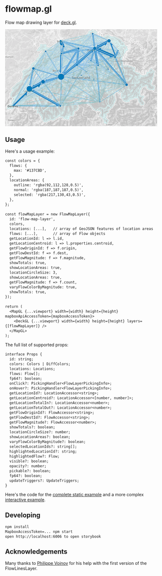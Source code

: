 # flowmap.gl

Flow map drawing layer for [deck.gl](http://uber.github.io/deck.gl).

<img src="./doc/ch.png" width="500" />

## Usage

Here's a usage example:
  
    const colors = {
      flows: {
        max: '#137CBD',
      },
      locationAreas: {
        outline: 'rgba(92,112,128,0.5)',
        normal: 'rgba(187,187,187,0.5)',
        selected: 'rgba(217,130,43,0.5)',
      },
    };

    const flowMapLayer = new FlowMapLayer({
      id: 'flow-map-layer',
      colors,
      locations: [...],   // array of GeoJSON features of location areas
      flows: [...],       // array of Flow objects
      getLocationId: l => l.id,
      getLocationCentroid: l => l.properties.centroid,
      getFlowOriginId: f => f.origin,
      getFlowDestId: f => f.dest,
      getFlowMagnitude: f => f.magnitude,
      showTotals: true,
      showLocationAreas: true,
      locationCircleSize: 3,
      showLocationAreas: true,
      getFlowMagnitude: f => f.count,
      varyFlowColorByMagnitude: true,
      showTotals: true,
    });
  
    return (
      <MapGL {...viewport} width={width} height={height} mapboxApiAccessToken={mapboxAccessToken}>
        <DeckGL {...viewport} width={width} height={height} layers={[flowMapLayer]} />
      </MapGL>
    );

The full list of supported props:
  
    interface Props {
      id: string;
      colors: Colors | DiffColors;
      locations: Locations;
      flows: Flow[];
      fp64?: boolean;
      onClick?: PickingHandler<FlowLayerPickingInfo>;
      onHover?: PickingHandler<FlowLayerPickingInfo>;
      getLocationId?: LocationAccessor<string>;
      getLocationCentroid?: LocationAccessor<[number, number]>;
      getLocationTotalIn?: LocationAccessor<number>;
      getLocationTotalOut?: LocationAccessor<number>;
      getFlowOriginId?: FlowAccessor<string>;
      getFlowDestId?: FlowAccessor<string>;
      getFlowMagnitude?: FlowAccessor<number>;
      showTotals?: boolean;
      locationCircleSize?: number;
      showLocationAreas?: boolean;
      varyFlowColorByMagnitude?: boolean;
      selectedLocationIds?: string[];
      highlightedLocationId?: string;
      highlightedFlow?: Flow;
      visible?: boolean;
      opacity?: number;
      pickable?: boolean;
      fp64?: boolean;
      updateTriggers?: UpdateTriggers;
    }


Here's the code for the [complete static example](./examples/StaticExample.tsx)
and a more complex [interactive example](./examples/InteractiveExample.tsx).

## Developing

    npm install
    MapboxAccessToken=... npm start
    open http://localhost:6006 to open storybook

## Acknowledgements

Many thanks to [Philippe Voinov](https://github.com/tehwalris) 
for his help with the first version of the FlowLinesLayer. 
